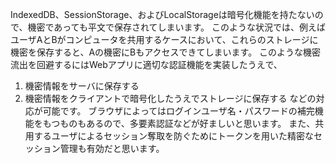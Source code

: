 IndexedDB、SessionStorage、およびLocalStorageは暗号化機能を持たないので、機密であっても平文で保存されてしまいます。
このような状況では、例えばユーザAとBがコンピュータを共用するケースにおいて、これらのストレージに機密を保存すると、Aの機密にBもアクセスできてしまいます。
このような機密流出を回避するにはWebアプリに適切な認証機能を実装したうえで、
1. 機密情報をサーバに保存する
2. 機密情報をクライアントで暗号化したうえでストレージに保存する
などの対応が可能です。
ブラウザによってはログインユーザ名・パスワードの補完機能をもつものもあるので、多要素認証などが好ましいと思います。
また、共用するユーザによるセッション奪取を防ぐためにトークンを用いた精密なセッション管理も有効だと思います。